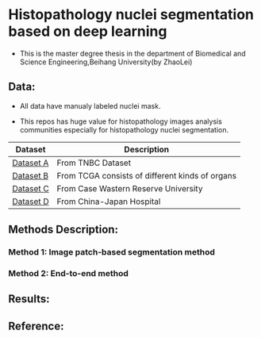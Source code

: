 # Histopathology nuclei segmentation based on deep learning
- This  is the master degree thesis in the department of Biomedical and Science Engineering,Beihang University(by ZhaoLei)
## Data:
* All data have manualy labeled nuclei mask. 

* This repos has huge value for histopathology images analysis communities especially for histopathology nuclei segmentation.

|Dataset|Description|
|---|---|
|[Dataset A](https://pan.baidu.com/s/1qtNlQpbqoTMDLuVXmWnrZQ)|From TNBC Dataset|
|[Dataset B](https://pan.baidu.com/s/1cXMj32VMVbiLysBiObb5zQ)|From TCGA consists of different kinds of organs|
|[Dataset C](https://pan.baidu.com/s/1YLO-SWWZtbBHpPFQvgy-Ng)|From Case Wastern Reserve University|
|[Dataset D](https://pan.baidu.com/s/1JPgNLy0yBMBcg1GIx4AkvQ)|From China-Japan Hospital| 

## Methods Description:
### Method 1: Image patch-based segmentation method
### Method 2: End-to-end method
## Results:
## Reference: